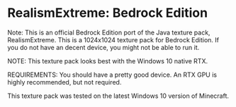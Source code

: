 # RealismExtreme: Bedrock Edition

Note: This is an official Bedrock Edition port of the Java texture pack, RealismExtreme. This is a 1024x1024 texture pack for Bedrock Edition. If you do not have an decent device, you might not be able to run it.

NOTE: This texture pack looks best with the Windows 10 native RTX.

REQUIREMENTS:
You should have a pretty good device. An RTX GPU is highly recommended, but not required.

This texture pack was tested on the latest Windows 10 version of Minecraft.

